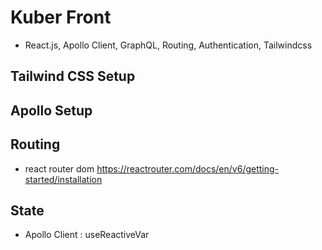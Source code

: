 # Kuber Front

- React.js, Apollo Client, GraphQL, Routing, Authentication, Tailwindcss

## Tailwind CSS Setup

## Apollo Setup

## Routing

- react router dom
  https://reactrouter.com/docs/en/v6/getting-started/installation

## State

- Apollo Client : useReactiveVar
